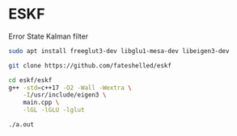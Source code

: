 # ESKF
Error State Kalman filter

```bash
sudo apt install freeglut3-dev libglu1-mesa-dev libeigen3-dev

git clone https://github.com/fateshelled/eskf

cd eskf/eskf
g++ -std=c++17 -O2 -Wall -Wextra \
    -I/usr/include/eigen3 \
    main.cpp \
    -lGL -lGLU -lglut

./a.out
```
